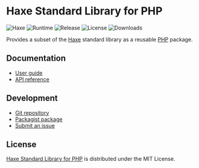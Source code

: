 # Haxe Standard Library for PHP
![Haxe](https://badgen.net/badge/haxe/%3E%3D4.1.0/green) ![Runtime](https://badgen.net/packagist/php/cedx/haxe) ![Release](https://badgen.net/packagist/v/cedx/haxe) ![License](https://badgen.net/packagist/license/cedx/haxe) ![Downloads](https://badgen.net/packagist/dt/cedx/haxe)

Provides a subset of the [Haxe](https://haxe.org) standard library as a reusable [PHP](https://www.php.net) package.

## Documentation
- [User guide](https://docs.belin.io/haxe.php)
- [API reference](https://api.belin.io/haxe.php)

## Development
- [Git repository](https://git.belin.io/cedx/haxe.php)
- [Packagist package](https://packagist.org/packages/cedx/haxe)
- [Submit an issue](https://git.belin.io/cedx/haxe.php/issues)

## License
[Haxe Standard Library for PHP](https://docs.belin.io/haxe.php) is distributed under the MIT License.
